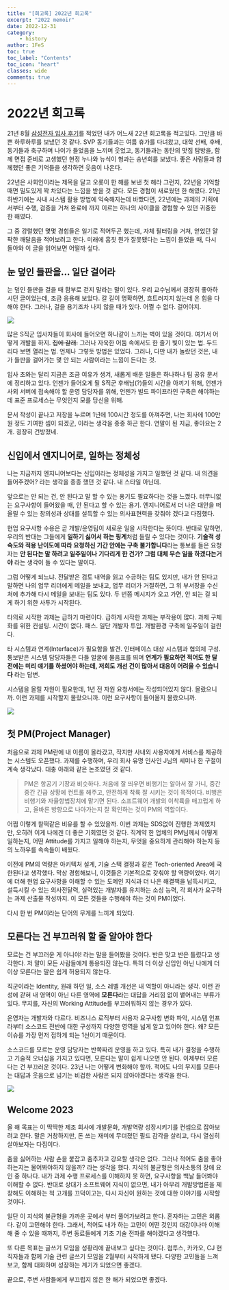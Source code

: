 ```yaml
---
title: "[회고록] 2022년 회고록"
excerpt: "2022 memoir"
date: 2022-12-31
category:
    - history
author: 1FeS
toc: true
toc_label: "Contents"
toc_icon: "heart"
classes: wide
comments: true
---
```


# 2022년 회고록

21년 8월 [삼성전자 입사 후기](https://wch18735.github.io/history/Samsung/)를 적었던 내가 어느새 22년 회고록을 적고있다. 그만큼 바쁜 하루하루를 보냈던 것 같다. SVP 동기들과는 여름 휴가를 다녀왔고, 대학 선배, 후배, 동기들과 축구하며 나이가 들었음을 느끼며 웃었고, 동기들과는 동탄의 맛집 탐방을, 함께 면접 준비로 고생했던 현정 누나와 뉴식이 형과는 송년회를 보냈다. 좋은 사람들과 함께했던 좋은 기억들을 생각하면 웃음이 나온다.

22년은 사회인이라는 제목을 달고 오롯이 한 해를 보낸 첫 해라 그런지, 22년을 기억할 때면 밀도있게 꽉 차있다는 느낌을 받을 것 같다. 모든 경험이 새로웠던 한 해였다. 21년 하반기에는 사내 시스템 활용 방법에 익숙해지는데 바빴다면, 22년에는 과제의 기획에서부터 수행, 검증을 거쳐 완료에 까지 이르는 하나의 사이클을 경험할 수 있던 귀중한 한 해였다.

그 중 강렬했던 몇몇 경험들은 일기로 적어두곤 했는데, 자체 필터링을 거쳐, 얻었던 얄팍한 깨달음을 적어보려고 한다. 미래에 흠칫 뭔가 잘못됐다는 느낌이 들었을 때, 다시 돌아와 이 글을 읽어보면 어떨까 싶다.

## 눈 덮인 들판을... 일단 걸어라

눈 덮인 들판을 걸을 때 함부로 걷지 말라는 말이 있다. 우리 교수님께서 굉장히 좋아하시던 글이었는데, 조금 응용해 보았다. 갈 길이 명확하면, 흐트러지지 않는데 온 힘을 다해야 한다. 그러나, 걸을 용기조차 나지 않을 때가 있다. 어쩔 수 없다. 걸어야지.

<img src="/_img/2022-12-31/snow field.png">

많은 S직군 입사자들이 회사에 들어오면 하나같이 느끼는 벽이 있을 것이다. 여기서 어떻게 개발을 하지. ~~집에 갈래.~~ 그러나 자욱한 어둠 속에서도 한 줄기 빛이 있는 법. 두드리다 보면 열리는 법. 언제나 그렇듯 방법은 있었다. 그러나, 다만 내가 놀랐던 것은, 내가 들판을 걸어가는 몇 안 되는 사람이라는 느낌이 든다는 것.

입사 초와는 달리 지금은 조금 여유가 생겨, 새롭게 배운 일들은 하나하나 팀 공유 문서에 정리하고 있다. 언젠가 들어오게 될 S직군 후배님(?)들의 시간을 아끼기 위해, 언젠가 사외 서버에 접속해야 할 운영 담당자를 위해, 언젠가 빌드 파이프라인 구축은 해야하는데 표준 프로세스는 무엇인지 모를 당신을 위해. 

문서 작성이 끝나고 저장을 누르며 1년에 100시간 정도를 아껴주면, 나는 회사에 100만원 정도 기여한 셈이 되겠군, 이라는 생각을 종종 하곤 한다. 연말이 된 지금, 좋아요는 2개. 굉장히 건방졌네.

## 신입에서 엔지니어로, 일하는 정체성

나는 지금까지 엔지니어보다는 신입이라는 정체성을 가지고 일했던 것 같다. 내 의견을 들어주겠어? 라는 생각을 종종 했던 것 같다. 내 스타일 아닌데.

앞으로는 안 되는 건, 안 된다고 말 할 수 있는 용기도 필요하다는 것을 느꼈다. 터무니없는 요구사항이 들어왔을 때, 안 된다고 할 수 있는 용기. 엔지니어로서 더 나은 대안을 떠올릴 수 있는 창의성과 상대를 설득할 수 있는 의사표현력을 갖춰야 겠다고 다짐했다.

현업 요구사항 수용은 곧 개발/운영팀이 새로운 일을 시작한다는 뜻이다. 반대로 말하면, 우리의 반대는 그들에게 **일하기 싫어서 하는 핑계**처럼 들릴 수 있다는 것이다. **기술적 성숙도와 적용 난이도에 따라 요청하신 기간 안에는 구축 불가합니다**라는 통보를 들은 요청자는 **안 된다는 말 하려고 일주일이나 기다리게 한 건가? 그럼 대체 무슨 일을 하겠다는거야** 라는 생각이 들 수 있다는 말이다.

그럼 어떻게 되느냐. 전달받은 검토 내역을 읽고 수긍하는 팀도 있지만, 내가 안 된다고 말하면 나의 업무 리더에게 메일을 보내고, 업무 리더가 거절하면, 그 위 부서장을 수신처에 추가해 다시 메일을 보내는 팀도 있다. 두 번쯤 메시지가 오고 가면, 안 되는 걸 되게 하기 위한 사투가 시작된다.

타의로 시작한 과제는 급하기 마련이다. 급하게 시작한 과제는 부작용이 많다. 과제 구체화를 위한 컨설팅. 시간이 없다. 패스. 일단 개발자 투입. 개발환경 구축에 일주일이 걸린다. 

타 시스템과 연계(Interface)가 필요함을 발견. 인터페이스 대상 시스템과 협의체 구성. 통보받은 시스템 담당자들은 다들 얼굴에 물음표를 띄며 **연계가 필요하면 적어도 한 달 전에는 미리 얘기를 하셨어야 하는데, 저희도 개선 건이 많아서 대응이 어려울 수 있습니다** 라는 답변.

시스템을 올릴 자원이 필요한데, 1년 전 자원 요청서에는 작성되어있지 않다. 몰랐으니까. 이런 과제를 시작할지 몰랐으니까. 이런 요구사항이 들어올지 몰랐으니까.

<img src="/_img/2022-12-31/don't know.png">

## 첫 PM(Project Manager)

처음으로 과제 PM란에 내 이름이 올라갔고, 작지만 사내외 사용자에게 서비스를 제공하는 시스템도 오픈했다. 과제를 수행하며, 우리 회사 유명 인사인 J님의 세미나 한 구절이 계속 생각났다. 대충 아래와 같은 논조였던 것 같다.

> PM은 항공기 기장과 비슷하다. 처음에 잘 띄우면 비행기는 알아서 잘 가니, 중간중간 긴급 상황에 컨트롤 해주고, 안전하게 착륙 잘 시키는 것이 목적이다. 비행은 비행기와 자율항법장치에 맡기면 된다. 소프트웨어 개발의 이착륙을 매끄럽게 하고, 올바른 방향으로 나아가는지 잘 확인하는 것이 PM의 역할이다.

어쩜 이렇게 찰떡같은 비유를 할 수 있었을까. 이번 과제는 SDS없이 진행한 과제였지만, 오히려 이게 나에겐 더 좋은 기회였던 것 같다. 직계약 한 업체의 PM님께서 어떻게 일하는지, 어떤 Attitude를 가지고 일해야 하는지, 무엇을 중요하게 관리해야 하는지 등의 노하우를 속속들이 배웠다.

이전에 PM의 역량은 아키텍처 설계, 기술 스택 결정과 같은 Tech-oriented Area에 국한된다고 생각했다. 막상 경험해보니, 이것들은 기본적으로 갖춰야 할 역량이었다. 여기에 더해 현업 요구사항을 이해할 수 있는 도메인 지식과 더 나은 해결책을 납득시키고, 설득시킬 수 있는 의사전달력, 실력있는 개발자를 유치하는 소싱 능력, 각 회사가 요구하는 과제 산출물 작성까지. 이 모든 것들을 수행해야 하는 것이 PM이었다.

다시 한 번 PM이라는 단어의 무게를 느끼게 되었다.

## 모른다는 건 부끄러워 할 줄 알아야 한다

모르는 건 부끄러운 게 아니야! 라는 말을 들어봤을 것이다. 반은 맞고 반은 틀렸다고 생각한다. 저 말이 모든 사람들에게 통용되진 않는다. 특히 더 이상 신입인 아닌 나에게 더 이상 모른다는 말은 쉽게 허용되지 않는다.

직군이라는 Identity, 원래 하던 일, 소스 레벨 개선은 내 역할이 아니라는 생각. 이런 관성에 갇혀 내 영역이 아닌 다른 영역에 **모른다**라는 대답을 거리낌 없이 뱉어내는 부류가 있다. 무지를, 자신의 Working Attitude를 부끄러워하지 않는 경우가 있다.

운영자는 개발자와 다르다. 비즈니스 로직부터 사용자 요구사항 변화 파악, 시스템 인프라부터 소스코드 전반에 대한 구성까지 다양한 영역을 넓게 알고 있어야 한다. 왜? 모든 이슈를 가장 먼저 접하게 되는 1선이기 때문이다. 

소스코드를 모르는 운영 담당자는 반쪽짜리 운영을 하고 있다. 특히 내가 결정을 수행하고 기술적 오너십을 가지고 있다면, 모른다는 말이 쉽게 나오면 안 된다. 이제부터 모른다는 건 부끄러운 것이다. 23년 나는 어떻게 변화해야 할까. 적어도 나의 무지를 모른다는 대답과 웃음으로 넘기는 비겁한 사람은 되지 않아야겠다는 생각을 한다.

<img src="/_img/2022-12-31/shame.png">

## Welcome 2023

올 해 목표는 이 딱딱한 제조 회사에 개발문화, 개발역량 성장시키기를 컨셉으로 잡아보려고 한다. 말은 거창하지만, 돈 쓰는 재미에 무뎌졌던 필드 감각을 살리고, 다시 열심히 살아보자는 다짐이다. 

춤을 싫어하는 사람 손을 붙잡고 춤추자고 강요할 생각은 없다. 그러나 적어도 춤을 좋아하는지는 물어봐야하지 않을까? 라는 생각을 했다. 지식의 불균형은 의사소통의 장애 요인 중 하나다. 내가 과제 수행 프로세스를 이해하지 못 하면, 요구사항을 백날 들어봐야 이해할 수 없다. 반대로 상대가 소프트웨어 지식이 없으면, 내가 아무리 개발방법론을 제창해도 이해하는 척 고개를 끄덕이고는, 다시 자신이 원하는 것에 대한 이야기를 시작할 것이다.

일단 이 지식의 불균형을 가까운 곳에서 부터 풀어가보려고 한다. 혼자하는 고민은 외롭다. 같이 고민해야 한다. 그래서, 적어도 내가 하는 고민이 어떤 것인지 대강이나마 이해해 줄 수 있을 때까지, 주변 동료들에게 기초 기술 전파를 해야겠다고 생각했다.

또 다른 목표는 글쓰기 모임을 성황리에 끝내보고 싶다는 것이다. 컴투스, 카카오, CJ 현직자들과 함께 기술 관련 글쓰기 모임을 2월부터 시작하게 됐다. 다양한 고민들을 느껴보고, 함께 대화하며 성장하는 계기가 되었으면 좋겠다.

끝으로, 주변 사람들에게 부끄럽지 않은 한 해가 되었으면 좋겠다.